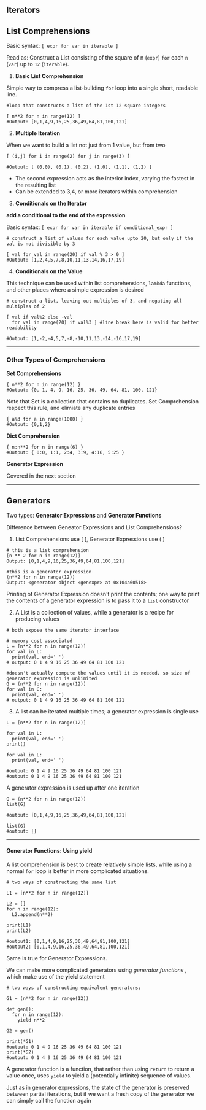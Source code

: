 ## Iterators



## List Comprehensions

Basic syntax: ` [ expr for var in iterable ] `

Read as: Construct a List consisting of the square of n (`expr`) `for` each `n` (`var`) up to `12` (`iterable`).

1. **Basic List Comprehension**

Simple way to compress a list-building `for` loop into a single short, readable line.

```
#loop that constructs a list of the 1st 12 square integers

[ n**2 for n in range(12) ]
#Output: [0,1,4,9,16,25,36,49,64,81,100,121]
```

2. **Multiple Iteration**

When we want to build a list not just from 1 value, but from two

```
[ (i,j) for i in range(2) for j in range(3) ]

#Output: [ (0,0), (0,1), (0,2), (1,0), (1,1), (1,2) ]
```

* The second expression acts as the interior index, varying the fastest in the resulting list
* Can be extended to 3,4, or more iterators within comprehension

3. **Conditionals on the Iterator**

**add a conditional to the end of the expression**

Basic syntax: ` [ expr for var in iterable if conditional_expr ] `

```
# construct a list of values for each value upto 20, but only if the val is not divisible by 3

[ val for val in range(20) if val % 3 > 0 ]
#Output: [1,2,4,5,7,8,10,11,13,14,16,17,19]
```

4. **Conditionals on the Value**

This technique can be used within list comprehensions, `lambda` functions, and other places where a simple expression is desired

```
# construct a list, leaving out multiples of 3, and negating all multiples of 2

[ val if val%2 else -val
  for val in range(20) if val%3 ] #line break here is valid for better readability

#Output: [1,-2,-4,5,7,-8,-10,11,13,-14,-16,17,19]
```

---

### Other Types of Comprehensions

**Set Comprehensions**

```
{ n**2 for n in range(12) }
#Output: {0, 1, 4, 9, 16, 25, 36, 49, 64, 81, 100, 121}
```

Note that Set is a collection that contains no duplicates. Set Comprehension respect this rule, and elimiate any duplicate entries

```
{ a%3 for a in range(1000) }
#Output: {0,1,2}
```

**Dict Comprehension**

```
{ n:n**2 for n in range(6) }
#Output: { 0:0, 1:1, 2:4, 3:9, 4:16, 5:25 }
```

**Generator Expression**

Covered in the next section

---

## Generators

Two types: **Generator Expressions** and **Generator Functions**

Difference between Geneator Expressions and List Comprehensions?

1. List Comprehensions use [ ], Generator Expressions use ( )

```
# this is a list comprehension
[n ** 2 for n in range(12)]
Output: [0,1,4,9,16,25,36,49,64,81,100,121]

#this is a generator expression
(n**2 for n in range(12))
Output: <generator object <genexpr> at 0x104a60518>
```
Printing of Generator Expression doesn't print the contents; one way to print the contents of a generator expression is to pass it to a `list` constructor

2. A List is a collection of values, while a generator is a recipe for producing values

```
# both expose the same iterator interface

# memory cost associated
L = [n**2 for n in range(12)]
for val in L:
  print(val, end=' ')
# output: 0 1 4 9 16 25 36 49 64 81 100 121

#doesn't actually compute the values until it is needed. so size of generator expression is unlimited
G = (n**2 for n in range(12))
for val in G:
  print(val, end=' ')
# output: 0 1 4 9 16 25 36 49 64 81 100 121
```

3. A list can be iterated multiple times; a generator expression is single use

```
L = [n**2 for n in range(12)]

for val in L:
  print(val, end=' ')
print()

for val in L:
  print(val, end=' ')

#output: 0 1 4 9 16 25 36 49 64 81 100 121
#output: 0 1 4 9 16 25 36 49 64 81 100 121
```

A generator expression is used up after one iteration

```
G = (n**2 for n in range(12))
list(G)

#output: [0,1,4,9,16,25,36,49,64,81,100,121]

list(G)
#output: []
```

---

#### Generator Functions: Using yield

A list comprehension is best to create relatively simple lists, while using a normal `for` loop is better in more complicated situations.

```
# two ways of constructing the same list

L1 = [n**2 for n in range(12)]

L2 = []
for n in range(12):
  L2.append(n**2)

print(L1)
print(L2)

#output1: [0,1,4,9,16,25,36,49,64,81,100,121]
#output2: [0,1,4,9,16,25,36,49,64,81,100,121]
```

Same is true for Generator Expressions.

We can make more complicated generators using _generator functions_ , which make use of the **yield** statement

```
# two ways of constructing equivalent generators:

G1 = (n**2 for n in range(12))

def gen():
  for n in range(12):
    yield n**2

G2 = gen()

print(*G1)
#output: 0 1 4 9 16 25 36 49 64 81 100 121
print(*G2)
#output: 0 1 4 9 16 25 36 49 64 81 100 121
```

A generator function is a function, that rather than using `return` to return a value once, uses `yield` to yield a (potentially infinite) sequence of values.

Just as in generator expressions, the state of the generator is preserved between partial iterations, but if we want a fresh copy of the generator we can simply call the function again
